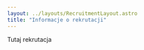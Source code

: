 ```yaml
---
layout: ../layouts/RecruitmentLayout.astro
title: "Informacje o rekrutacji"
---
```


Tutaj rekrutacja


